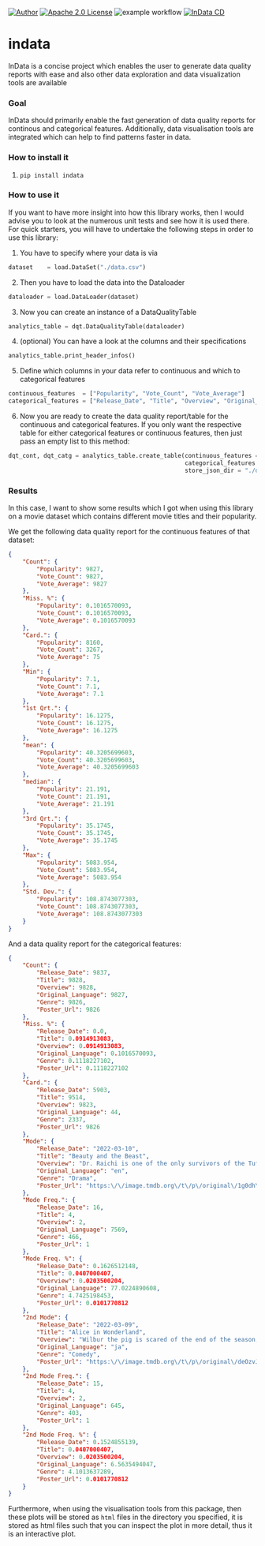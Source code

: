 [![Author][contributors-shield]][contributors-url]
[![Apache 2.0 License][license-shield]][license-url]
![example workflow](https://github.com/RaphSku/indata/actions/workflows/ci.yml/badge.svg)
[![InData CD](https://github.com/RaphSku/indata/actions/workflows/cd.yml/badge.svg)](https://github.com/RaphSku/indata/actions/workflows/cd.yml)

# indata
InData is a concise project which enables the user to generate data quality reports with ease and also other data exploration and data visualization tools are available

### Goal
InData should primarily enable the fast generation of data quality reports for continous and categorical features. Additionally, data visualisation tools are integrated which can help to find patterns faster in data.

### How to install it
1. `pip install indata`

### How to use it
If you want to have more insight into how this library works, then I would advise you to look at the numerous unit tests and see how it is used there.
For quick starters, you will have to undertake the following steps in order to use this library:

1. You have to specify where your data is via

```python
dataset    = load.DataSet("./data.csv")
```

2. Then you have to load the data into the Dataloader

```python
dataloader = load.DataLoader(dataset)
```

3. Now you can create an instance of a DataQualityTable

```python
analytics_table = dqt.DataQualityTable(dataloader)
```

4. (optional) You can have a look at the columns and their specifications

```python 
analytics_table.print_header_infos()
```

5. Define which columns in your data refer to continuous and which to categorical features

```python 
continuous_features  = ["Popularity", "Vote_Count", "Vote_Average"]
categorical_features = ["Release_Date", "Title", "Overview", "Original_Language", "Genre", "Poster_Url"]
```

6. Now you are ready to create the data quality report/table for the continuous and categorical features. If you only want the respective table for either categorical features or continuous features, then just pass an empty list to this method:

```python
dqt_cont, dqt_catg = analytics_table.create_table(continuous_features = continuous_features,
                                                  categorical_features = categorical_features,
                                                  store_json_dir = "./dqt")
```

### Results
In this case, I want to show some results which I got when using this library on a movie dataset which contains different movie titles and their popularity.

We get the following data quality report for the continuous features of that dataset:
```json
{
    "Count": {
        "Popularity": 9827,
        "Vote_Count": 9827,
        "Vote_Average": 9827
    },
    "Miss. %": {
        "Popularity": 0.1016570093,
        "Vote_Count": 0.1016570093,
        "Vote_Average": 0.1016570093
    },
    "Card.": {
        "Popularity": 8160,
        "Vote_Count": 3267,
        "Vote_Average": 75
    },
    "Min": {
        "Popularity": 7.1,
        "Vote_Count": 7.1,
        "Vote_Average": 7.1
    },
    "1st Qrt.": {
        "Popularity": 16.1275,
        "Vote_Count": 16.1275,
        "Vote_Average": 16.1275
    },
    "mean": {
        "Popularity": 40.3205699603,
        "Vote_Count": 40.3205699603,
        "Vote_Average": 40.3205699603
    },
    "median": {
        "Popularity": 21.191,
        "Vote_Count": 21.191,
        "Vote_Average": 21.191
    },
    "3rd Qrt.": {
        "Popularity": 35.1745,
        "Vote_Count": 35.1745,
        "Vote_Average": 35.1745
    },
    "Max": {
        "Popularity": 5083.954,
        "Vote_Count": 5083.954,
        "Vote_Average": 5083.954
    },
    "Std. Dev.": {
        "Popularity": 108.8743077303,
        "Vote_Count": 108.8743077303,
        "Vote_Average": 108.8743077303
    }
}
```

And a data quality report for the categorical features:
```json
{
    "Count": {
        "Release_Date": 9837,
        "Title": 9828,
        "Overview": 9828,
        "Original_Language": 9827,
        "Genre": 9826,
        "Poster_Url": 9826
    },
    "Miss. %": {
        "Release_Date": 0.0,
        "Title": 0.0914913083,
        "Overview": 0.0914913083,
        "Original_Language": 0.1016570093,
        "Genre": 0.1118227102,
        "Poster_Url": 0.1118227102
    },
    "Card.": {
        "Release_Date": 5903,
        "Title": 9514,
        "Overview": 9823,
        "Original_Language": 44,
        "Genre": 2337,
        "Poster_Url": 9826
    },
    "Mode": {
        "Release_Date": "2022-03-10",
        "Title": "Beauty and the Beast",
        "Overview": "Dr. Raichi is one of the only survivors of the Tuffles, a race that once lived on Planet Plant before the coming of the Saiyans. The Saiyans not only massacred the entire Tuffle race, but also stole their technology and conquered the planet, renaming it Planet Vegeta in honor of their king. Raichi managed to escape with a capsule and found refuge on the Dark Planet, a world at the end of the universe. His only wish is to eradicate the last remaining Saiyans.",
        "Original_Language": "en",
        "Genre": "Drama",
        "Poster_Url": "https:\/\/image.tmdb.org\/t\/p\/original\/1g0dhYtq4irTY1GPXvft6k4YLjm.jpg"
    },
    "Mode Freq.": {
        "Release_Date": 16,
        "Title": 4,
        "Overview": 2,
        "Original_Language": 7569,
        "Genre": 466,
        "Poster_Url": 1
    },
    "Mode Freq. %": {
        "Release_Date": 0.1626512148,
        "Title": 0.0407000407,
        "Overview": 0.0203500204,
        "Original_Language": 77.0224890608,
        "Genre": 4.7425198453,
        "Poster_Url": 0.0101770812
    },
    "2nd Mode": {
        "Release_Date": "2022-03-09",
        "Title": "Alice in Wonderland",
        "Overview": "Wilbur the pig is scared of the end of the season, because he knows that come that time, he will end up on the dinner table. He hatches a plan with Charlotte, a spider that lives in his pen, to ensure that this will never happen.",
        "Original_Language": "ja",
        "Genre": "Comedy",
        "Poster_Url": "https:\/\/image.tmdb.org\/t\/p\/original\/deOzvJHnSSl8FI1HEJjPGgOsS9U.jpg"
    },
    "2nd Mode Freq.": {
        "Release_Date": 15,
        "Title": 4,
        "Overview": 2,
        "Original_Language": 645,
        "Genre": 403,
        "Poster_Url": 1
    },
    "2nd Mode Freq. %": {
        "Release_Date": 0.1524855139,
        "Title": 0.0407000407,
        "Overview": 0.0203500204,
        "Original_Language": 6.5635494047,
        "Genre": 4.1013637289,
        "Poster_Url": 0.0101770812
    }
}
```

Furthermore, when using the visualisation tools from this package, then these plots will be stored as `html` files in the directory you specified, it is stored as html files such that you can inspect the plot in more detail, thus it is an interactive plot.
  
[contributors-url]: https://github.com/RaphSku
[license-url]: https://github.com/RaphSku/indata/blob/main/LICENSE

[contributors-shield]: https://img.shields.io/badge/Author-RaphSku-orange?style=plastic&labelColor=black
[license-shield]: https://img.shields.io/badge/License-Apache%202.0-informational?style=plastic&labelColor=black
